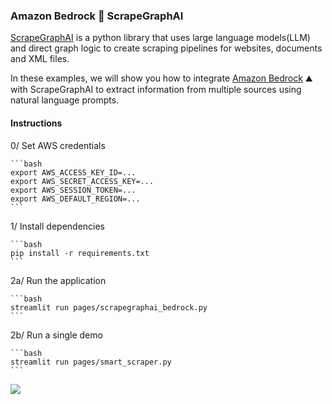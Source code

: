 ### Amazon Bedrock 💖 ScrapeGraphAI

[ScrapeGraphAI](https://scrapegraphai.com/) is a python library that uses large language models(LLM) and direct graph logic to create scraping pipelines for websites, documents and XML files.

In these examples, we will show you how to integrate [Amazon Bedrock](https://aws.amazon.com/bedrock/) ⛰️ with ScrapeGraphAI to extract information from multiple sources using natural language prompts.

#### Instructions

0/ Set AWS credentials

	```bash
	export AWS_ACCESS_KEY_ID=...
	export AWS_SECRET_ACCESS_KEY=...
	export AWS_SESSION_TOKEN=...
	export AWS_DEFAULT_REGION=...
	```

1/ Install dependencies

	```bash
	pip install -r requirements.txt
	```

2a/ Run the application

	```bash
	streamlit run pages/scrapegraphai_bedrock.py
	```

2b/ Run a single demo

	```bash
	streamlit run pages/smart_scraper.py
	```

![](scrapegraphai_bedrock.gif)